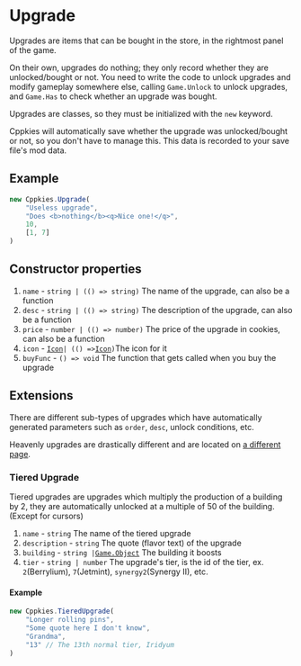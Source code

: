 # Upgrade

Upgrades are items that can be bought in the store, in the rightmost panel of the game.

On their own, upgrades do nothing; they only record whether they are unlocked/bought or not. You need to write the code to unlock upgrades and modify gameplay somewhere else, calling `Game.Unlock` to unlock upgrades, and `Game.Has` to check whether an upgrade was bought.

Upgrades are classes, so they must be initialized with the `new` keyword.

Cppkies will automatically save whether the upgrade was unlocked/bought or not, so you don't have to manage this. This data is recorded to your save file's mod data.

## Example

```js
new Cppkies.Upgrade(
	"Useless upgrade",
	"Does <b>nothing</b><q>Nice one!</q>",
	10,
	[1, 7]
)
```

## Constructor properties

1. `name` - `string | (() => string)` The name of the upgrade, can also be a function
2. `desc` - `string | (() => string)` The description of the upgrade, can also be a function
3. `price` - `number | (() => number)` The price of the upgrade in cookies, can also be a function
4. `icon` - [`Icon`](types/Icon.md)`| (() =>`[`Icon`](types/Icon.md)`)`The icon for it
5. `buyFunc` - `() => void` The function that gets called when you buy the upgrade

## Extensions

There are different sub-types of upgrades which have automatically generated parameters such as `order`, `desc`, unlock conditions, etc.

Heavenly upgrades are drastically different and are located on [a different page](types/HeavenlyUpgrade.md).

### Tiered Upgrade

Tiered upgrades are upgrades which multiply the production of a building by 2, they are automatically unlocked at a multiple of 50 of the building. (Except for cursors)

1. `name` - `string` The name of the tiered upgrade
2. `description` - `string` The quote (flavor text) of the upgrade
3. `building` - `string |`[`Game.Object`](types/Building.md) The building it boosts
4. `tier` - `string | number` The upgrade's tier, is the id of the tier, ex. `2`(Berrylium), `7`(Jetmint), `synergy2`(Synergy II), etc.

#### Example

```js
new Cppkies.TieredUpgrade(
	"Longer rolling pins",
	"Some quote here I don't know",
	"Grandma",
	"13" // The 13th normal tier, Iridyum
)
```

<!--TODO: CursorUpgrade, MouseUpgrade, KittenUpgrade-->
